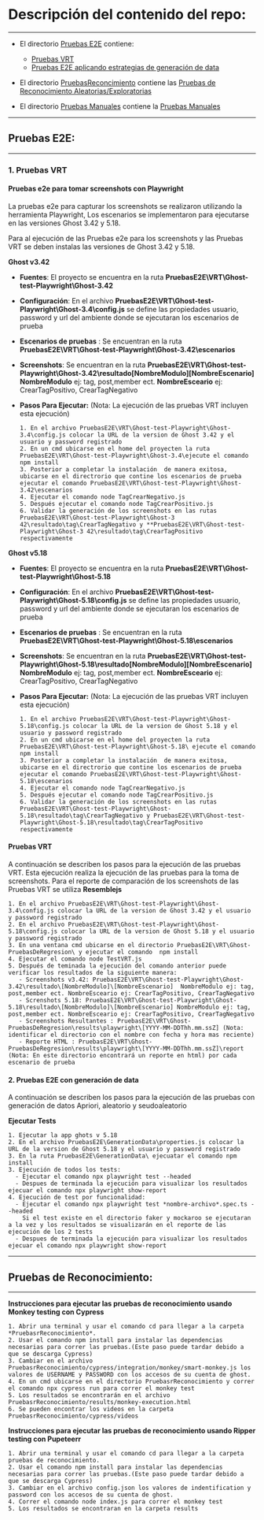 # **Descripción del contenido del repo:**
****
- El directorio [Pruebas E2E](https://github.com/neztoring/ProyectoPruebasSemana8/tree/main/PruebasE2E) contiene:

    - [Pruebas VRT](#1-pruebas-vrt)
    - [Pruebas E2E aplicando estrategias de generación de data](#2-pruebas-e2e-con-generación-de-data)

- El directorio [PruebasReconcimiento](https://github.com/neztoring/ProyectoPruebasSemana8/tree/main/PruebasrReconocimiento) contiene las [Pruebas de Reconocimiento Aleatorias/Exploratorias](#pruebas-de-reconocimiento)

- El directorio [Pruebas Manuales](https://github.com/neztoring/ProyectoPruebasSemana8/tree/main/PruebasManuales) contiene la [Pruebas Manuales]()

****
## Pruebas E2E:
****
### **1. Pruebas VRT**

  
#### **Pruebas e2e para tomar screenshots con Playwright**

La pruebas e2e para capturar los screenshots se realizaron utilizando la herramienta Playwright, Los escenarios se implementaron para ejecutarse en las versiones Ghost 3.42 y 5.18.

Para al ejecución de las Pruebas e2e para los screenshots y las Pruebas VRT se deben instalas las versiones de Ghost 3.42 y 5.18.
  
  **Ghost v3.42**
  
  - **Fuentes**: El proyecto se encuentra en la ruta **PruebasE2E\VRT\Ghost-test-Playwright\Ghost-3.42**
  - **Configuración**: En el archivo **PruebasE2E\VRT\Ghost-test-Playwright\Ghost-3.4\config.js** se define las propiedades usuario, password y url del ambiente donde se ejecutaran los escenarios de prueba
  - **Escenarios de pruebas** : Se encuentran en la ruta **PruebasE2E\VRT\Ghost-test-Playwright\Ghost-3.42\escenarios**
  - **Screenshots**: Se encuentran en la ruta **PruebasE2E\VRT\Ghost-test-Playwright\Ghost-3.42\resultado\[NombreModulo]\[NombreEscenario]**  **NombreModulo** ej: tag, post,member ect. **NombreEsceario** ej: CrearTagPositivo, CrearTagNegativo
  - **Pasos Para Ejecutar:** (Nota: La ejecución de las pruebas VRT incluyen esta ejecución)
      
        1. En el archivo PruebasE2E\VRT\Ghost-test-Playwright\Ghost-3.4\config.js colocar la URL de la version de Ghost 3.42 y el usuario y password registrado
        2. En un cmd ubicarse en el home del proyecten la ruta PruebasE2E\VRT\Ghost-test-Playwright\Ghost-3.4\ejecute el comando npm install
        3. Posterior a completar la instalación  de manera exitosa, ubicarse en el directrorio que contine los escenarios de prueba  ejecutar el comando PruebasE2E\VRT\Ghost-test-Playwright\Ghost-3.42\escenarios
        4. Ejecutar el comando node TagCrearNegativo.js
        5. Después ejecutar el comando node TagCrearPositivo.js
        6. Validar la generación de los screenshots en las rutas PruebasE2E\VRT\Ghost-test-Playwright\Ghost-3 42\resultado\tag\CrearTagNegativo y **PruebasE2E\VRT\Ghost-test-Playwright\Ghost-3 42\resultado\tag\CrearTagPositivo respectivamente
  
**Ghost v5.18**

  - **Fuentes**: El proyecto se encuentra en la ruta **PruebasE2E\VRT\Ghost-test-Playwright\Ghost-5.18**
  - **Configuración**: En el archivo **PruebasE2E\VRT\Ghost-test-Playwright\Ghost-5.18\config.js** se define las propiedades usuario, password y url del ambiente donde se ejecutaran los escenarios de prueba
  - **Escenarios de pruebas** : Se encuentran en la ruta **PruebasE2E\VRT\Ghost-test-Playwright\Ghost-5.18\escenarios**
  - **Screenshots**: Se encuentran en la ruta **PruebasE2E\VRT\Ghost-test-Playwright\Ghost-5.18\resultado\[NombreModulo]\[NombreEscenario]**  **NombreModulo** ej: tag, post,member ect. **NombreEsceario** ej: CrearTagPositivo, CrearTagNegativo
  - **Pasos Para Ejecutar:** (Nota: La ejecución de las pruebas VRT incluyen esta ejecución)
  
        1. En el archivo PruebasE2E\VRT\Ghost-test-Playwright\Ghost-5.18\config.js colocar la URL de la version de Ghost 5.18 y el usuario y password registrado
        2. En un cmd ubicarse en el home del proyecten la ruta PruebasE2E\VRT\Ghost-test-Playwright\Ghost-5.18\ ejecute el comando npm install
        3. Posterior a completar la instalación  de manera exitosa, ubicarse en el directrorio que contine los escenarios de prueba  ejecutar el comando PruebasE2E\VRT\Ghost-test-Playwright\Ghost-5.18\escenarios
        4. Ejecutar el comando node TagCrearNegativo.js
        5. Después ejecutar el comando node TagCrearPositivo.js
        6. Validar la generación de los screenshots en las rutas PruebasE2E\VRT\Ghost-test-Playwright\Ghost-5.18\resultado\tag\CrearTagNegativo y PruebasE2E\VRT\Ghost-test-Playwright\Ghost-5.18\resultado\tag\CrearTagPositivo respectivamente
  
#### **Pruebas VRT**

 A continuación se describen los pasos para la ejecución de las pruebas VRT. Esta ejecución realiza la ejecución de las pruebas para la toma de screenshots.
Para el reporte de comparación de los screenshots de las Pruebas VRT se utiliza **Resemblejs**
 
    1. En el archivo PruebasE2E\VRT\Ghost-test-Playwright\Ghost-3.4\config.js colocar la URL de la version de Ghost 3.42 y el usuario y password registrado
    2. En el archivo PruebasE2E\VRT\Ghost-test-Playwright\Ghost-5.18\config.js colocar la URL de la version de Ghost 5.18 y el usuario y password registrado
    3. En una ventana cmd ubicarse en el directorio PruebasE2E\VRT\Ghost-PruebasDeRegresion\ y ejecutar el comando  npm install
    4. Ejecutar el comando node TestVRT.js
    5. Después de teminada la ejecución del comando anterior puede verificar los resultados de la siguiente manera:
       - Screenshots v3.42: PruebasE2E\VRT\Ghost-test-Playwright\Ghost-3.42\resultado\[NombreModulo]\[NombreEscenario]  NombreModulo ej: tag, post,member ect. NombreEsceario ej: CrearTagPositivo, CrearTagNegativo
       - Screnshots 5.18: PruebasE2E\VRT\Ghost-test-Playwright\Ghost-5.18\resultado\[NombreModulo]\[NombreEscenario] NombreModulo ej: tag, post,member ect. NombreEsceario ej: CrearTagPositivo, CrearTagNegativo
       - Screenshots Resultantes : PruebasE2E\VRT\Ghost-PruebasDeRegresion\results\playwright\[YYYY-MM-DDThh.mm.ssZ] (Nota: identificar el directorio con el nombre con fecha y hora mas reciente)
       - Reporte HTML : PruebasE2E\VRT\Ghost-PruebasDeRegresion\results\playwright\[YYYY-MM-DDThh.mm.ssZ]\report (Nota: En este directorio encontrará un reporte en html) por cada escenario de prueba

#### **2. Pruebas E2E con generación de data**

A continuación se describen los pasos para la ejecución de las pruebas con generación de datos Apriori, aleatorio y seudoaleatorio 

**Ejecutar Tests**

    1. Ejecutar la app ghots v 5.18
    2. En el archivo PruebasE2E\GenerationData\properties.js colocar la URL de la version de Ghost 5.18 y el usuario y password registrado
    3. En la ruta PruebasE2E\GenerationData\ ejecuatar el comando npm install
    3. Ejecución de todos los tests:
      - Ejecutar el comando npx playwright test --headed
      - Despues de terminada la ejecución para visualizar los resultados ejecuar el comando npx playwright show-report
    4. Ejecución de test por funcionalidad:
      - Ejecutar el comando npx playwright test *nombre-archivo*.spec.ts --headed
        Si el test existe en el directorio faker y mockaroo se ejecutaran a la vez y los resultados se visualizarán en el reporte de las ejecución de los 2 tests 
      - Despues de terminada la ejecución para visualizar los resultados ejecuar el comando npx playwright show-report  
  
*********************** 
## Pruebas de Reconocimiento:
***********************
**Instrucciones para ejecutar las pruebas de reconocimiento usando Monkey testing con Cypress**

    1. Abrir una terminal y usar el comando cd para llegar a la carpeta *PruebasrReconocimiento*.
    2. Usar el comando npm install para instalar las dependencias necesarias para correr las pruebas.(Este paso puede tardar debido a que se descarga Cypress)
    3. Cambiar en el archivo PruebasrReconocimiento/cypress/integration/monkey/smart-monkey.js los valores de USERNAME y PASSWORD con los accesos de su cuenta de ghost.
    4. En un cmd ubicarse en el directorio PruebasrReconocimiento y correr el comando npx cypress run para correr el monkey test
    5. Los resultados se encontrarán en el archivo PruebasrReconocimiento/results/monkey-execution.html
    6. Se pueden encontrar los videos en la carpeta PruebasrReconocimiento/cypress/videos

**Instrucciones para ejecutar las pruebas de reconocimiento usando Ripper testing con Pupeteerr**

    1. Abrir una terminal y usar el comando cd para llegar a la carpeta pruebas de reconocimiento.
    2. Usar el comando npm install para instalar las dependencias necesarias para correr las pruebas.(Este paso puede tardar debido a que se descarga Cypress)
    3. Cambiar en el archivo config.json los valores de indentification y password con los accesos de su cuenta de ghost.
    4. Correr el comando node index.js para correr el monkey test
    5. Los resultados se encontraran en la carpeta results

